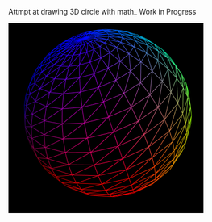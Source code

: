 Attmpt at drawing 3D circle with math_ Work in Progress

![alt tag](https://github.com/AnnaKolla/Images/blob/master/tesselate.png)
